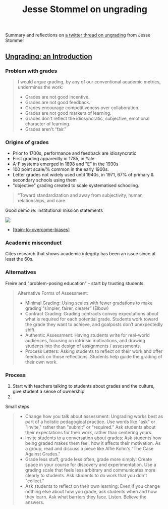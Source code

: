 ﻿---
title: Jesse Stommel on ungrading
---
Summary and reflections on [a twitter thread on ungrading](https://twitter.com/Jessifer/status/1655763679437266944) from Jesse Stommel

## [Ungrading: an Introduction](https://www.jessestommel.com/ungrading-an-introduction/)

### Problem with grades 

> I would argue grading, by any of our conventional academic metrics, undermines the work:
> 
> - Grades are not good incentive.
> - Grades are not good feedback.
> - Grades encourage competitiveness over collaboration.
> - Grades are not good markers of learning.
> - Grades don't reflect the idiosyncratic, subjective, emotional character of learning.
> - Grades aren't “fair.”

### Origins of grades 

- Prior to 1700s, performance and feedback are idiosyncratic 
- First grading apparently in 1785, in Yale
- A-F systems emerged in 1898 and "E" in the 1930s
- 100 point scale/% common in the early 1900s. 
- Letter grades not widely used until 1940s, in 1971, 67% of primary & secondary schools using them
- "objective" grading created to scale systematised schooling. 
 
> "Toward standardization and away from subjectivity, human relationships, and care.

Good demo re: institutional mission statements 

![](https://djon.es/assets/memex/sense/Teaching/images/gradingMissionStatement.png)

- [[train-to-overcome-biases]]

### Academic misconduct 

Cites research that shows academic integrity has been an issue since at least the 60s.

### Alternatives 

Freire and "problem-posing education" - start by trusting students. 

> Alternative Forms of Assessment:
> 
> - Minimal Grading: Using scales with fewer gradations to make grading “simpler, fairer, clearer” (Elbow)
> - Contract Grading: Grading contracts convey expectations about what is required for each potential grade. Students work toward the grade they want to achieve, and goalposts don’t unexpectedly shift.
> - Authentic Assessment: Having students write for real-world audiences, focusing on intrinsic motivations, and drawing students into the design of assignments / assessments.
> - Process Letters: Asking students to reflect on their work and offer feedback on those reflections. Students help guide the grading of their own work.

### Process 

1. Start with teachers talking to students about grades and the culture, give student a sense of ownership 
2. 


Small steps 
> - Change how you talk about assessment: Ungrading works best as part of a holistic pedagogical practice. Use words like "ask" or "invite," rather than "submit" or "required." Ask students about their expectations for their work, rather than centering yours.
> - Invite students to a conversation about grades: Ask students how being graded makes them feel, how it affects their motivation. As a group, read and discuss a piece like Alfie Kohn's "The Case Against Grades."
> - Grade less stuff, grade less often, grade more simply: Create space in your course for discovery and experimentation. Use a grading scale that feels less arbitrary and communicates more clearly to students. Ask students to do work that you don't "collect."
> - Ask students to reflect on their own learning: Even if you change nothing else about how you grade, ask students when and how they learn. Ask what barriers they face. Listen. Believe the answers.





[//begin]: # "Autogenerated link references for markdown compatibility"
[train-to-overcome-biases]: train-to-overcome-biases "How Teachers’ Hidden Biases Are Hurting Our Girls"
[//end]: # "Autogenerated link references"